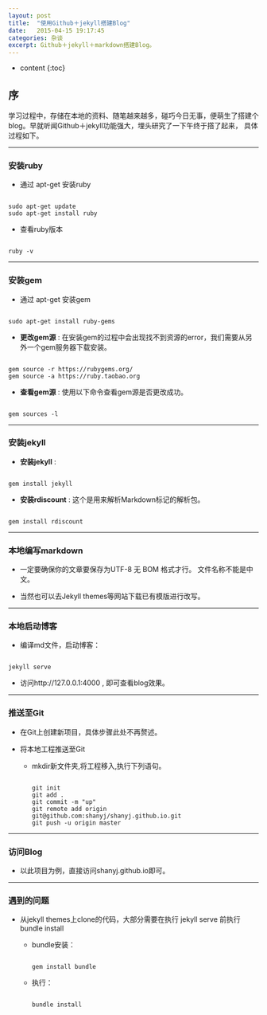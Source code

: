 ```yaml
---
layout: post
title:  "使用Github＋jekyll搭建Blog"
date:   2015-04-15 19:17:45
categories: 杂谈
excerpt: Github＋jekyll＋markdown搭建Blog。
---
```


* content
{:toc}


## 序


学习过程中，存储在本地的资料、随笔越来越多，碰巧今日无事，便萌生了搭建个blog。早就听闻Github＋jekyll功能强大，埋头研究了一下午终于撘了起来，
具体过程如下。

---

### 安装ruby

* 通过 apt-get 安装ruby

<pre><code>
sudo apt-get update
sudo apt-get install ruby
</code></pre>

* 查看ruby版本

<pre><code>
ruby -v
</code></pre>

---

### 安装gem

* 通过 apt-get 安装gem

<pre><code>
sudo apt-get install ruby-gems
</code></pre>

* **更改gem源** : 在安装gem的过程中会出现找不到资源的error，我们需要从另外一个gem服务器下载安装。

<pre><code>
gem source -r https://rubygems.org/
gem source -a https://ruby.taobao.org
</code></pre>

* **查看gem源** : 使用以下命令查看gem源是否更改成功。

<pre><code>
gem sources -l
</code></pre>

---

### 安装jekyll

- **安装jekyll** :

<pre><code>
gem install jekyll
</code></pre>

- **安装rdiscount** : 这个是用来解析Markdown标记的解析包。

 <pre><code>
gem install rdiscount
</code></pre>

---

### 本地编写markdown

* 一定要确保你的文章要保存为UTF-8 无 BOM 格式才行。 文件名称不能是中文。

* 当然也可以去Jekyll themes等网站下载已有模版进行改写。


---

### 本地启动博客

* 编译md文件，启动博客：

<pre><code>
jekyll serve
</code></pre>

* 访问http://127.0.0.1:4000 , 即可查看blog效果。


---

### 推送至Git

* 在Git上创建新项目，具体步骤此处不再赘述。

* 将本地工程推送至Git

  * mkdir新文件夹,将工程移入,执行下列语句。

    <pre><code>
    git init
    git add .
    git commit -m "up"
    git remote add origin git@github.com:shanyj/shanyj.github.io.git
    git push -u origin master
    </code></pre>

---

### 访问Blog

* 以此项目为例，直接访问shanyj.github.io即可。

---

### 遇到的问题

* 从jekyll themes上clone的代码，大部分需要在执行 jekyll serve 前执行 bundle install

  * bundle安装：
    <pre><code>
    gem install bundle
    </code></pre>
  * 执行：
    <pre><code>
    bundle install
    </code></pre>
